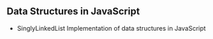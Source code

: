 ## Data Structures in JavaScript
- SinglyLinkedList
Implementation of data structures in JavaScript
